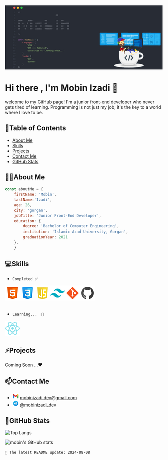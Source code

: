 <img aling="center" src="images/header.jpg"/>



# Hi there , I'm Mobin Izadi 👋 


welcome to my GitHub page! I'm a junior front-end developer who never gets tired of learning. Programming is not just my job; it's the key to a world where I love to be.


## 🔗Table of Contents 
- [About Me](#about-me)
- [Skills](#skills)
- [Projects](#projects)
- [Contact Me](#contact-me)
- [GitHub Stats](#github-stats)


## 👨‍💻About Me

```js
const aboutMe = {
    firstName: 'Mobin',
    lastName:'Izadi',
    age: 26,
    city: 'gorgan',
    jobTitle: 'Junior Front-End Developer',
    education: {
        degree: 'Bachelor of Computer Engineering',
        institution: 'Islamic Azad University, Gorgan',
        graduationYear: 2021
    },
    }
```

## 💻Skills

 
- `Completed ✅ `<br/>

<img src="images/html.png"/><img src="images/css.png"/><img src="images/js.png"/><img src="images/tailwind.png"/><img src="images/git.png"/><img src="images/github.png"/>
<br/>
<br/>

- `Learning...  📖`<br/>

<img src="images/react.png"/>



## ⚡Projects

Coming Soon ...❤️



## 📫Contact Me

- <img src="images/gmail.png"/> [mobinizadi.dev@gmail.com](mailto:mobinizadi.dev@gmail.com)
- <img src="images/telegram.png"/> [@mobinizadi_dev](https://t.me/mobinizadi_dev)



## 🌱GitHub Stats

![Top Langs](https://github-readme-stats.vercel.app/api/top-langs/?username=mobin-izadi&hide_progress=true)

![mobin's GitHub stats](https://github-readme-stats.vercel.app/api?username=mobin-izadi&show_icons=true&theme=onedark)

`📅 The latest README update: 2024-08-08 `



